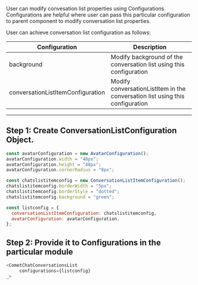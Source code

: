 
User can modify convesation list properties using Configurations. Configurations are helpful where user can pass this particular configuration to parent component to modify conversation list properties.

User can achieve conversation list configuration as follows:


| Configuration | Description | 
| ---- | ---- | 
| background | Modify background of the conversation list using this configuration | 
| conversationListItemConfiguration | Modify conversationListItem  in the conversation list using this configuration | 


---

## Step 1: Create ConversationListConfiguration Object.


```javascript
const avatarConfiguration = new AvatarConfiguration();
avatarConfiguration.width = "48px";
avatarConfiguration.height = "48px";
avatarConfiguration.cornerRadius = "8px";

const chatslistitemconfig = new ConversationListItemConfiguration();
chatslistitemconfig.borderWidth = "5px";
chatslistitemconfig.borderStyle = "dotted";
chatslistitemconfig.background = "green";

const listconfig = {
  conversationListItemConfiguration: chatslistitemconfig,
  avatarConfiguration: avatarConfiguration,
};
```




## Step 2: Provide it to Configurations in the particular module


```javascript
<CometChatConversationsList
     configurations={listconfig}
_>
```




